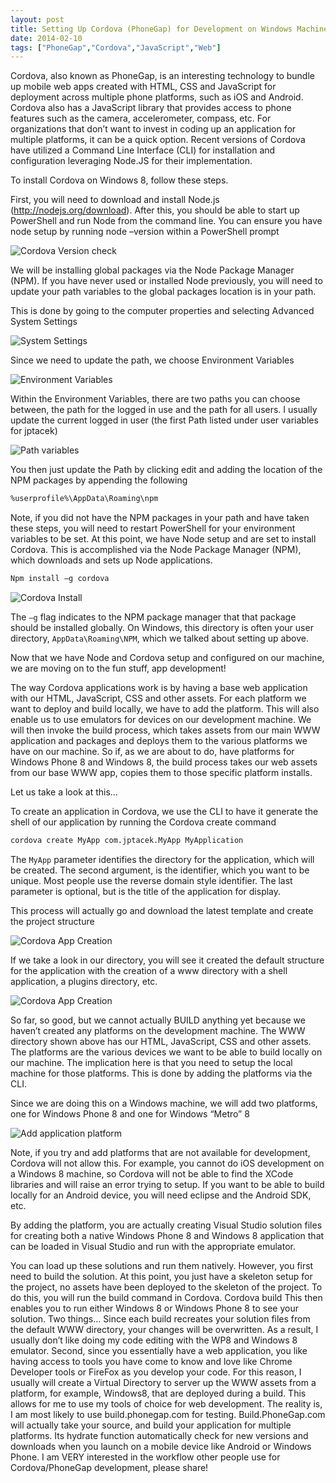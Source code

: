 ```yaml
---
layout: post
title: Setting Up Cordova (PhoneGap) for Development on Windows Machines
date: 2014-02-10
tags: ["PhoneGap","Cordova","JavaScript","Web"]
---
```


Cordova, also known as PhoneGap, is an interesting technology to bundle up mobile web apps created with HTML, CSS and JavaScript for deployment across multiple phone platforms, such as iOS and Android. Cordova also has a JavaScript library that provides access to phone features such as the camera, accelerometer, compass, etc. For organizations that don’t want to invest in coding up an application for multiple platforms, it can be a quick option.
Recent versions of Cordova have utilized a Command Line Interface (CLI) for installation and configuration leveraging Node.JS for their implementation.

To install Cordova on Windows 8, follow these steps.

First, you will need to download and install Node.js (http://nodejs.org/download). After this, you should be able to start up PowerShell and run Node from the command line. You can ensure you have node setup by running node –version within a PowerShell prompt

![Cordova Version check](nodeCheck.png)

We will be installing global packages via the Node Package Manager (NPM). If you have never used or installed Node previously, you will need to update your path variables to the global packages location is in your path.

This is done by going to the computer properties and selecting Advanced System Settings

![System Settings](systemSettings.png)

Since we need to update the path, we choose Environment Variables

![Environment Variables](envVariables.png)


Within the Environment Variables, there are two paths you can choose between, the path for the logged in use and the path for all users. I usually update the current logged in user (the first Path listed under user variables for jptacek)

![Path variables](pathVariables.png)

You then just update the Path by clicking edit and adding the location of the NPM packages by appending the following

```bash
%userprofile%\AppData\Roaming\npm
```

Note, if you did not have the NPM packages in your path and have taken these steps, you will need to restart PowerShell for your environment variables to be set.
At this point, we have Node setup and are set to install Cordova. This is accomplished via the Node Package Manager (NPM), which downloads and sets up Node applications.

```bash
Npm install –g cordova
```

![Cordova Install](cordovaInstall.png)

The ``–g`` flag indicates to the NPM package manager that that package should be installed globally. On Windows, this directory
is often your user directory, ``AppData\Roaming\NPM``, which we talked about setting up above.

Now that we have Node and Cordova setup and configured on our machine, we are moving on to the fun stuff, app development!

The way Cordova applications work is by having a base web application with our HTML, JavaScript, CSS and other assets. For each platform we want to deploy and build locally, we have to add the platform. This will also enable us to use emulators for devices on our development machine. We will then invoke the build process, which takes assets from our main WWW application and packages and deploys them to the various platforms we have on our machine. So if, as we are about to do, have platforms for Windows Phone 8 and Windows 8, the build process takes our web assets from our base WWW app, copies them to those specific platform installs.

Let us take a look at this…

To create an application in Cordova, we use the CLI to have it generate the shell of our application by running the Cordova create command

```bash
cordova create MyApp com.jptacek.MyApp MyApplication
```

The ``MyApp`` parameter identifies the directory for the application, which will be created. The second argument,
is the identifier, which you want to be unique. Most people use the reverse domain style identifier.
The last parameter is optional, but is the title of the application for display.

This process will actually go and download the latest template and create the project structure

![Cordova App Creation](appCreation.png)

If we take a look in our directory, you will see it created the default structure for the application with the creation of a www directory with a shell application, a plugins directory, etc.

![Cordova App Creation](directoryStructure.png)

So far, so good, but we cannot actually BUILD anything yet because we haven’t created any platforms on the development machine. The WWW directory shown above has our HTML, JavaScript, CSS and other assets. The platforms are the various devices we want to be able to build locally on our machine. The implication here is that you need to setup the local machine for those platforms. This is done by adding the platforms via the CLI.

Since we are doing this on a Windows machine, we will add two platforms, one for Windows Phone 8 and one for Windows “Metro” 8

![Add application platform](addPlatform.png)

Note, if you try and add platforms that are not available for development, Cordova will not allow this. For example, you cannot do iOS development on a Windows 8 machine, so Cordova will not be able to find the XCode libraries and will raise an error trying to setup. If you want to be able to build locally for an Android device, you will need eclipse and the Android SDK, etc.

By adding the platform, you are actually creating Visual Studio solution files for creating both a native Windows Phone 8 and
Windows 8 application that can be loaded in Visual Studio and run with the appropriate emulator.

You can load up these solutions and run them natively. However, you first need to build the solution. At this point, you just have a skeleton setup for the project, no assets have been deployed to the skeleton of the project. To do this, you will run the build command in Cordova.
Cordova build
This then enables you to run either Windows 8 or Windows Phone 8 to see your solution. Two things… Since each build recreates your solution files from the default WWW directory, your changes will be overwritten. As a result, I usually don’t like doing my code editing with the WP8 and Windows 8 emulator.
Second, since you essentially have a web application, you like having access to tools you have come to know and love like Chrome Developer tools or FireFox as you develop your code. For this reason, I usually will create a Virtual Directory to server up the WWW assets from a platform, for example, Windows8, that are deployed during a build. This allows for me to use my tools of choice for web development.
The reality is, I am most likely to use build.phonegap.com for testing. Build.PhoneGap.com will actually take your source, and build your application for multiple platforms. Its hydrate function automatically check for new versions and downloads when you launch on a mobile device like Android or Windows Phone.
I am VERY interested in the workflow other people use for Cordova/PhoneGap development, please share!





